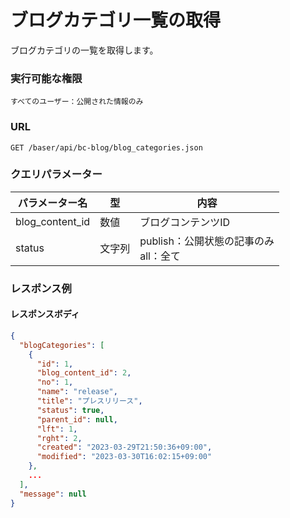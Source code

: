 # ブログカテゴリ一覧の取得

ブログカテゴリの一覧を取得します。

### 実行可能な権限
```
すべてのユーザー：公開された情報のみ
```

### URL
```
GET /baser/api/bc-blog/blog_categories.json
``` 

### クエリパラメーター

| パラメーター名 | 型 | 内容 |
| --- | --- | --- |
| blog_content_id | 数値 | ブログコンテンツID |
| status | 文字列 | publish：公開状態の記事のみ<br>all：全て |

### レスポンス例
#### レスポンスボディ
```json
{
  "blogCategories": [
    {
      "id": 1,
      "blog_content_id": 2,
      "no": 1,
      "name": "release",
      "title": "プレスリリース",
      "status": true,
      "parent_id": null,
      "lft": 1,
      "rght": 2,
      "created": "2023-03-29T21:50:36+09:00",
      "modified": "2023-03-30T16:02:15+09:00"
    },
    ...
  ],
  "message": null
}

```
